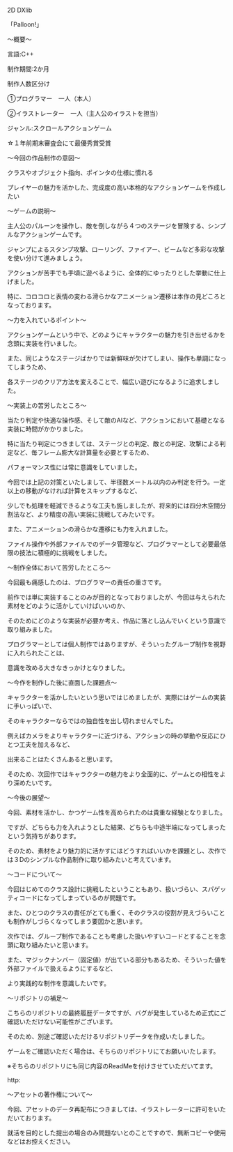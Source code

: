 2D DXlib 

「Palloon!」

～概要～

言語:C++

制作期間:2か月

制作人数区分け

①プログラマー　一人（本人）

②イラストレーター　一人（主人公のイラストを担当）

ジャンル:スクロールアクションゲーム

☆１年前期末審査会にて最優秀賞受賞

～今回の作品制作の意図～

クラスやオブジェクト指向、ポインタの仕様に慣れる

プレイヤーの魅力を活かした、完成度の高い本格的なアクションゲームを作成したい

～ゲームの説明～

主人公のパルーンを操作し、敵を倒しながら４つのステージを冒険する、シンプルなアクションゲームです。

ジャンプによるスタンプ攻撃、ローリング、ファイアー、ビームなど多彩な攻撃を使い分けて進みましょう。

アクションが苦手でも手頃に遊べるように、全体的にゆったりとした挙動に仕上げました。

特に、コロコロと表情の変わる滑らかなアニメーション遷移は本作の見どころとなっております。

～力を入れているポイント～

アクションゲームという中で、どのようにキャラクターの魅力を引き出せるかを念頭に実装を行いました。

また、同じようなステージばかりでは新鮮味が欠けてしまい、操作も単調になってしまうため、

各ステージのクリア方法を変えることで、幅広い遊びになるように追求しました。

～実装上の苦労したところ～

当たり判定や快適な操作感、そして敵のAIなど、アクションにおいて基礎となる実装に時間がかかりました。

特に当たり判定につきましては、ステージとの判定、敵との判定、攻撃による判定など、毎フレーム膨大な計算量を必要とするため、

パフォーマンス性には常に意識をしていました。

今回では上記の対策といたしまして、半径数メートル以内のみ判定を行う。一定以上の移動がなければ計算をスキップするなど、

少しでも処理を軽減できるような工夫も施しましたが、将来的には四分木空間分割法など、より精度の高い実装に挑戦してみたいです。

また、アニメーションの滑らかな遷移にも力を入れました。

ファイル操作や外部ファイルでのデータ管理など、プログラマーとして必要最低限の技法に積極的に挑戦をしました。

～制作全体において苦労したところ～

今回最も痛感したのは、プログラマーの責任の重さです。

前作では単に実装することのみが目的となっておりましたが、今回は与えられた素材をどのように活かしていけばいいのか、

そのためにどのような実装が必要か考え、作品に落とし込んでいくという意識で取り組みました。

プログラマーとしては個人制作ではありますが、そういったグループ制作を視野に入れられたことは、

意識を改める大きなきっかけとなりました。

～今作を制作した後に直面した課題点～

キャラクターを活かしたいという思いではじめましたが、実際にはゲームの実装に手いっぱいで、

そのキャラクターならではの独自性を出し切れませんでした。

例えばカメラをよりキャラクターに近づける、アクションの時の挙動や反応にひとつ工夫を加えるなど、

出来ることはたくさんあると思います。

そのため、次回作ではキャラクターの魅力をより全面的に、ゲームとの相性をより深めたいです。

～今後の展望～

今回、素材を活かし、かつゲーム性を高められたのは貴重な経験となりました。

ですが、どちらも力を入れようとした結果、どちらも中途半端になってしまったという気持ちがあります。

そのため、素材をより魅力的に活かすにはどうすればいいかを課題とし、次作では３Dのシンプルな作品制作に取り組みたいと考えています。

～コードについて～

今回はじめてのクラス設計に挑戦したということもあり、扱いづらい、スパゲッティコードになってしまっているのが問題です。

また、ひとつのクラスの責任がとても重く、そのクラスの役割が見えづらいことも制作がしづらくなってしまう要因かと思います。

次作では、グループ制作であることも考慮した扱いやすいコードとすることを念頭に取り組みたいと思います。

また、マジックナンバー（固定値）が出ている部分もあるため、そういった値を外部ファイルで扱えるようにするなど、

より実践的な制作を意識したいです。

～リポジトリの補足～

こちらのリポジトリの最終履歴データですが、バグが発生しているため正式にご確認いただけない可能性がございます。

そのため、別途ご確認いただけるリポジトリデータを作成いたしました。

ゲームをご確認いただく場合は、そちらのリポジトリにてお願いいたします。

※そちらのリポジトリにも同じ内容のReadMeを付けさせていただいてます。

http:

～アセットの著作権について～

今回、アセットのデータ再配布につきましては、イラストレーターに許可をいただいております。

就活を目的とした提出の場合のみ問題ないとのことですので、無断コピーや使用などはお控えください。
